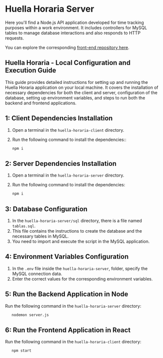 ﻿# Huella Horaria Server

Here you'll find a Node.js API application developed for time tracking purposes within a work environment. It includes controllers for MySQL tables to manage database interactions and also responds to HTTP requests.

You can explore the corresponding [front-end repository here](https://github.com/motisaa/huella-horaria-client).

## Huella Horaria - Local Configuration and Execution Guide

This guide provides detailed instructions for setting up and running the
Huella Horaria application on your local machine. It covers the installation
of necessary dependencies for both the client and server, configuration of the
database, setting up environment variables, and steps to run both the backend
and frontend applications.

## 1: Client Dependencies Installation

1. Open a terminal in the `huella-horaria-client` directory.
2. Run the following command to install the dependencies::

   ``` bash
   npm i
   ```

## 2: Server Dependencies Installation

1. Open a terminal in the `huella-horaria-server` directory.
2. Run the following command to install the dependencies:

   ``` bash
   npm i
   ```

## 3: Database Configuration

1. In the `huella-horaria-server/sql` directory, there is a file named `tablas.sql`.
2. This file contains the instructions to create the database and the necessary tables in MySQL.
3. You need to import and execute the script in the MySQL application.

## 4: Environment Variables Configuration

1. In the `.env` file inside the `huella-horaria-server`, folder,
specify the MySQL connection data.
2. Enter the correct values for the corresponding environment variables.

## 5: Run the Backend Application in Node

Run the following command in the `huella-horaria-server` directory:

``` bash
   nodemon server.js 
   ```

## 6: Run the Frontend Application in React

Run the following command in the `huella-horaria-client` directory:

``` bash
   npm start
   ```
